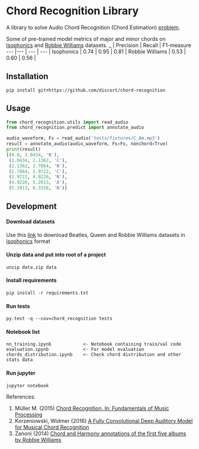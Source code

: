 # Chord Recognition Library

A library to solve Audio Chord Recognition (Chord Estimation) [problem](https://www.music-ir.org/mirex/wiki/2020:Audio_Chord_Estimation).

Some of pre-trained model metrics of major and minor chords on [Isophonics](http://isophonics.net/datasets) and [Robbie Williams](https://www.researchgate.net/publication/260399240_Chord_and_Harmony_annotations_of_the_first_five_albums_by_Robbie_Williams) datasets.
_ | Precision | Recall | F1-measure
--- |--- | --- | --- |
Isophonics | 0.74 | 0.95 | 0.81 |
Robbie Williams | 0.53 | 0.60 | 0.56 |

## Installation

    pip install git+https://github.com/discort/chord-recognition

## Usage

```python
from chord_recognition.utils import read_audio
from chord_recognition.predict import annotate_audio

audio_waveform, Fs = read_audio('tests/fixtures/C_Am.mp3')
result = annotate_audio(audio_waveform, Fs=Fs, nonchord=True)
print(result)
[(0.0, 2.0434, 'N'),
 (2.0434, 2.1362, 'C'),
 (2.1362, 2.7864, 'N'),
 (2.7864, 2.9722, 'C'),
 (2.9722, 4.9226, 'N'),
 (4.9226, 5.2013, 'A'),
 (5.2013, 6.3158, 'N')]
```

## Development

#### Download datasets

Use this [link](https://drive.google.com/file/d/1t6MU6ZI-27e25mKYcFbM5H5oUQrst7nD/view?usp=sharing) to download Beatles, Queen and Robbie Williams datasets in [isophonics](http://www.isophonics.net/datasets) format

#### Unzip data and put into root of a project
    
    unzip data.zip data

#### Install requirements

    pip install -r requirements.txt

#### Run tests
    
    py.test -q --cov=chord_recognition tests

#### Notebook list

```
nn_training.ipynb            <- Notebook containing train/val code
evaluation.ipynb             <- For model evaluation
chords_distribution.ipynb    <- Check chord distribution and other stats data
```

#### Run jupyter

    jupyter notebook

References:
1. Müller M. (2015) [Chord Recognition. In: Fundamentals of Music Processing](https://doi.org/10.1007/978-3-319-21945-5_5)
2. Korzeniowski, Widmer (2016) [A Fully Convolutional Deep Auditory Model for Musical Chord Recognition](https://arxiv.org/abs/1612.05082)
3. Zanoni (2014) [Chord and Harmony annotations of the first five albums by Robbie Williams](https://www.researchgate.net/publication/260399240_Chord_and_Harmony_annotations_of_the_first_five_albums_by_Robbie_Williams)